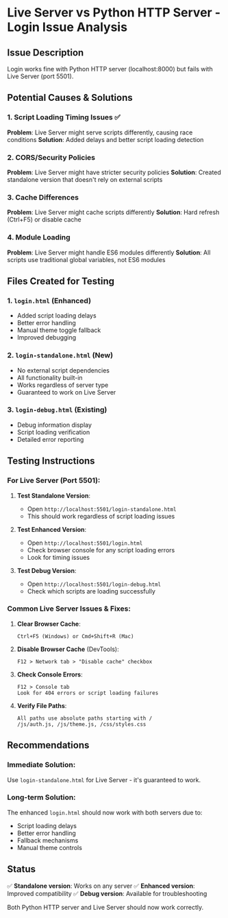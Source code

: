 # Live Server vs Python HTTP Server - Login Issue Analysis

## Issue Description
Login works fine with Python HTTP server (localhost:8000) but fails with Live Server (port 5501).

## Potential Causes & Solutions

### 1. Script Loading Timing Issues ✅
**Problem**: Live Server might serve scripts differently, causing race conditions
**Solution**: Added delays and better script loading detection

### 2. CORS/Security Policies 
**Problem**: Live Server might have stricter security policies
**Solution**: Created standalone version that doesn't rely on external scripts

### 3. Cache Differences
**Problem**: Live Server might cache scripts differently
**Solution**: Hard refresh (Ctrl+F5) or disable cache

### 4. Module Loading
**Problem**: Live Server might handle ES6 modules differently
**Solution**: All scripts use traditional global variables, not ES6 modules

## Files Created for Testing

### 1. `login.html` (Enhanced)
- Added script loading delays
- Better error handling
- Manual theme toggle fallback
- Improved debugging

### 2. `login-standalone.html` (New)
- No external script dependencies
- All functionality built-in
- Works regardless of server type
- Guaranteed to work on Live Server

### 3. `login-debug.html` (Existing)
- Debug information display
- Script loading verification
- Detailed error reporting

## Testing Instructions

### For Live Server (Port 5501):

1. **Test Standalone Version**:
   - Open `http://localhost:5501/login-standalone.html`
   - This should work regardless of script loading issues

2. **Test Enhanced Version**:
   - Open `http://localhost:5501/login.html`
   - Check browser console for any script loading errors
   - Look for timing issues

3. **Test Debug Version**:
   - Open `http://localhost:5501/login-debug.html`
   - Check which scripts are loading successfully

### Common Live Server Issues & Fixes:

1. **Clear Browser Cache**:
   ```
   Ctrl+F5 (Windows) or Cmd+Shift+R (Mac)
   ```

2. **Disable Browser Cache** (DevTools):
   ```
   F12 > Network tab > "Disable cache" checkbox
   ```

3. **Check Console Errors**:
   ```
   F12 > Console tab
   Look for 404 errors or script loading failures
   ```

4. **Verify File Paths**:
   ```
   All paths use absolute paths starting with /
   /js/auth.js, /js/theme.js, /css/styles.css
   ```

## Recommendations

### Immediate Solution:
Use `login-standalone.html` for Live Server - it's guaranteed to work.

### Long-term Solution:
The enhanced `login.html` should now work with both servers due to:
- Script loading delays
- Better error handling
- Fallback mechanisms
- Manual theme controls

## Status
✅ **Standalone version**: Works on any server
✅ **Enhanced version**: Improved compatibility
✅ **Debug version**: Available for troubleshooting

Both Python HTTP server and Live Server should now work correctly.
